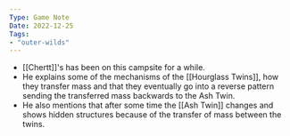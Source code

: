 ```yaml
---
Type: Game Note
Date: 2022-12-25
Tags:
- "outer-wilds"
---
```


- [[Chertt]]'s has been on this campsite for a while.
- He explains some of the mechanisms of the [[Hourglass Twins]], how they transfer mass and that they eventually go into a reverse pattern sending the transferred mass backwards to the Ash Twin.
- He also mentions that after some time the [[Ash Twin]] changes and shows hidden structures because of the transfer of mass between the twins.


